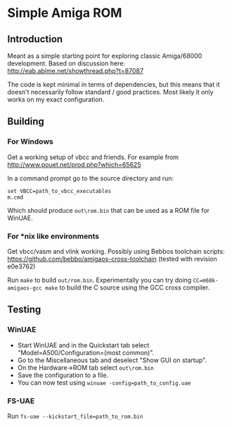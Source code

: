# Simple Amiga ROM

## Introduction

Meant as a simple starting point for exploring classic Amiga/68000 development. Based on discussion here: http://eab.abime.net/showthread.php?t=87087

The code is kept minimal in terms of dependencies, but this means that it doesn't necessarily follow standard / good practices. Most likely it only works on my exact configuration.

## Building

### For Windows

Get a working setup of vbcc and friends. For example from http://www.pouet.net/prod.php?which=65625

In a command prompt go to the source directory and run:

    set VBCC=path_to_vbcc_executables
    m.cmd

Which should produce `out\rom.bin` that can be used as a ROM file for WinUAE.

### For \*nix like environments

Get vbcc/vasm and vlink working. Possibly using Bebbos toolchain scripts: https://github.com/bebbo/amigaos-cross-toolchain (tested with revision e0e3762)

Run `make` to build `out/rom.bin`. Experimentally you can try doing `CC=m68k-amigaos-gcc make` to build the C source using the GCC cross compiler.

## Testing

### WinUAE

* Start WinUAE and in the Quickstart tab select "Model=A500/Configuration=(most common)".
* Go to the Miscellaneous tab and deselect "Show GUI on startup".
* On the Hardware->ROM tab select `out\rom.bin`
* Save the configuration to a file.
* You can now test using `winuae -config=path_to_config.uae`

### FS-UAE

Run `fs-uae --kickstart_file=path_to_rom.bin`
